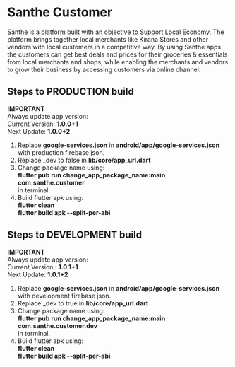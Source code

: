 # Santhe Customer

Santhe is a platform built with an objective to Support Local Economy. The platform brings together local merchants like
Kirana Stores and other vendors with local customers in a competitive way. By using Santhe apps the customers can get
best deals and prices for their groceries & essentials from local merchants and shops, while enabling the merchants and
vendors to grow their business by accessing customers via online channel.

## Steps to PRODUCTION build

**IMPORTANT**<br>
Always update app version:<br>
Current Version: **1.0.0+1**<br>
Next Update: **1.0.0+2**<br>

1. Replace **google-services.json** in **android/app/google-services.json** with production firebase json.
2. Replace _dev to false in **lib/core/app_url.dart**
3. Change package name using:
   <br> **flutter pub run change_app_package_name:main com.santhe.customer** <br>
   in terminal.
4. Build flutter apk using:
   <br> **flutter clean**
   <br> **flutter build apk --split-per-abi**

## Steps to DEVELOPMENT build

**IMPORTANT**<br>
Always update app version:<br>
Current Version : **1.0.1+1**<br>
Next Update: **1.0.1+2**<br>

1. Replace **google-services.json** in **android/app/google-services.json** with development firebase json.
2. Replace _dev to true in **lib/core/app_url.dart**
3. Change package name using:
   <br> **flutter pub run change_app_package_name:main com.santhe.customer.dev** <br>
   in terminal.
4. Build flutter apk using:
   <br> **flutter clean**
   <br> **flutter build apk --split-per-abi**
